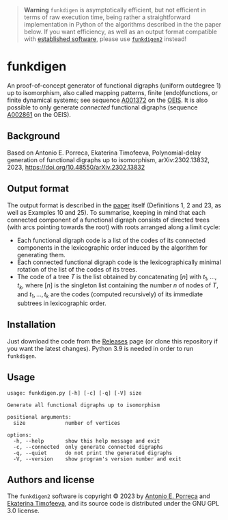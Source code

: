 > **Warning**
> `funkdigen` is asymptotically efficient, but not efficient in terms of raw execution time, being rather a straightforward implementation in Python of the algorithms described in the the paper below. If you want efficiency, as well as an output format compatible with [established software](https://pallini.di.uniroma1.it), please use [`funkdigen2`](https://github.com/aeporreca/funkdigen2) instead!


# funkdigen

An proof-of-concept generator of functional digraphs (uniform outdegree 1) up to isomorphism, also called mapping patterns, finite (endo)functions, or finite dynamical systems; see sequence [A001372](https://oeis.org/A001372) on the [OEIS](https://oeis.org). It is also possible to only generate *connected* functional digraphs (sequence [A002861](https://oeis.org/A002861) on the OEIS).


## Background

Based on Antonio E. Porreca, Ekaterina Timofeeva, Polynomial-delay generation of functional digraphs up to isomorphism, arXiv:2302.13832, 2023, https://doi.org/10.48550/arXiv.2302.13832


## Output format

The output format is described in the [paper](https://doi.org/10.48550/arXiv.2302.13832) itself (Definitions 1, 2 and 23, as well as Examples 10 and 25). To summarise, keeping in mind that each connected component of a functional digraph consists of directed trees (with arcs pointing towards the root) with roots arranged along a limit cycle:

- Each functional digraph code is a list of the codes of its connected components in the lexicographic order induced by the algorithm for generating them.
- Each connected functional digraph code is the lexicographically minimal rotation of the list of the codes of its trees.
- The code of a tree $T$ is the list obtained by concatenating $[n]$ with $t_1, \ldots, t_k$, where $[n]$ is the singleton list containing the number $n$ of nodes of $T$, and $t_1, \ldots, t_k$ are the codes (computed recursively) of its immediate subtrees in lexicographic order.


## Installation

Just download the code from the [Releases](https://github.com/aeporreca/funkdigen/releases) page (or clone this repository if you want the latest changes). Python 3.9 is needed in order to run `funkdigen`.


## Usage

```
usage: funkdigen.py [-h] [-c] [-q] [-V] size

Generate all functional digraphs up to isomorphism

positional arguments:
  size             number of vertices

options:
  -h, --help       show this help message and exit
  -c, --connected  only generate connected digraphs
  -q, --quiet      do not print the generated digraphs
  -V, --version    show program's version number and exit
```


## Authors and license

The `funkdigen2` software is copyright © 2023 by [Antonio E. Porreca](https://aeporreca.org) and [Ekaterina Timofeeva](https://www.linkedin.com/in/ektim239), and its source code is distributed under the GNU GPL 3.0 license.
